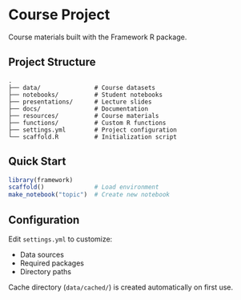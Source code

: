 # Course Project

Course materials built with the Framework R package.

## Project Structure

```
.
├── data/               # Course datasets
├── notebooks/          # Student notebooks
├── presentations/      # Lecture slides
├── docs/               # Documentation
├── resources/          # Course materials
├── functions/          # Custom R functions
├── settings.yml        # Project configuration
└── scaffold.R          # Initialization script
```

## Quick Start

```r
library(framework)
scaffold()              # Load environment
make_notebook("topic")  # Create new notebook
```

## Configuration

Edit `settings.yml` to customize:
- Data sources
- Required packages
- Directory paths

Cache directory (`data/cached/`) is created automatically on first use.

